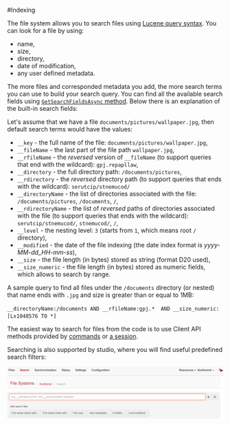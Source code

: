 #Indexing

The file system allows you to search files using [Lucene query syntax](http://lucene.apache.org/core/old_versioned_docs/versions/3_0_0/queryparsersyntax.html). You can look for a file by using:

* name,
* size,
* directory,
* date of modification,
* any user defined metadata.

The more files and corresponded metadata you add, the more search terms you can use to build your search query. You can find all the available search fields using [`GetSearchFieldsAsync` method](./client-api/commands/files/search/get-search-fields). Below there is an explanation of the built-in search fields: 

Let's assume that we have a file `documents/pictures/wallpaper.jpg`, then default search terms would have the values:

* `__key` - the full name of the file: `documents/pictures/wallpaper.jpg`,
* `__fileName` - the last part of the file path `wallpaper.jpg`,
* `__rfileName` - the *reversed* version of `__fileName` (to support queries that end with the wildcard): `gpj.repapllaw`,
* `__directory` - the full directory path: `/documents/pictures`,
* `__rdirectory` - the *reversed* directory path (to support queries that ends with the wildcard): `serutcip/stnemucod/`
* `__directoryName` - the list of directories associated with the file: `/documents/pictures`, `/documents`, `/`,
* `__rdirectoryName` - the list of *reversed* paths of directories associated with the file (to support queries that ends with the wildcard): `serutcip/stnemucod/`, `stnemucod/`, `/`,
* `__level` - the nesting level: `3` (starts from `1`, which means root `/` directory),
* `__modified` - the date of the file indexing (the date index format is *yyyy-MM-dd_HH-mm-ss*),
* `__size` - the file length (in bytes) stored as string (format D20 used),
* `__size_numeric` - the file length (in bytes) stored as numeric fields, which allows to search by range.

A sample query to find all files under the `/documents` directory (or nested) that name ends with `.jpg` and size is greater than or equal to 1MB:

`__directoryName:/documents AND __rfileName:gpj.*  AND __size_numeric:[Lx1048576 TO *]`

The easiest way to search for files from the code is to use Client API methods provided by [commands](client-api/commands/files/search/search) or [a session](client-api/session/querying/basics).

Searching is also supported by studio, where you will find useful predefined search filters:

![Figure 1: Search filters](images\indexing_studio.png)